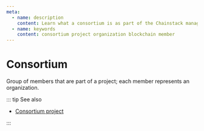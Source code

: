 ```yaml
---
meta:
  - name: description
    content: Learn what a consortium is as part of the Chainstack managed blockchain services.
  - name: keywords
    content: consortium project organization blockchain member
---
```


# Consortium

Group of members that are part of a project; each member represents an organization.

::: tip See also

* [Consortium project](/glossary/consortium-project)

:::
